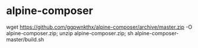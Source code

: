 # alpine-composer

wget https://github.com/ggpwnkthx/alpine-composer/archive/master.zip -O alpine-composer.zip; unzip alpine-composer.zip; sh alpine-composer-master/build.sh
